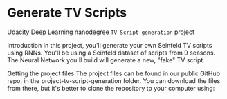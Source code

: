 # Generate TV Scripts
Udacity Deep Learning nanodegree `TV Script generation` project 

Introduction
In this project, you'll generate your own Seinfeld TV scripts using RNNs. You'll be using a Seinfeld dataset of scripts from 9 seasons. The Neural Network you'll build will generate a new, "fake" TV script.

Getting the project files
The project files can be found in our public GitHub repo, in the project-tv-script-generation folder. You can download the files from there, but it's better to clone the repository to your computer using:

